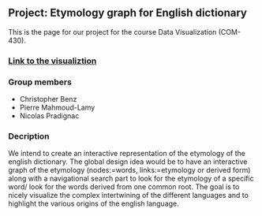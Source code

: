 ## Project: Etymology graph for English dictionary

This is the page for our project for the course Data Visualization (COM-430).

### [Link to the visualiztion](https://nevaada.github.io/Project-Etymology-graph/algo)

### Group members
* Christopher Benz
* Pierre Mahmoud-Lamy
* Nicolas Pradignac

### Decription

We intend to create an interactive representation of the etymology of the english dictionary.
The global design idea would be to have an interactive graph of the etymology (nodes:=words, links:=etymology or derived form) along with a navigational search part to look for the etymology of a specific word/ look for the words derived from one common root.
The goal is to nicely visualize the complex intertwining of the different languages and to highlight the various origins of the english language.

